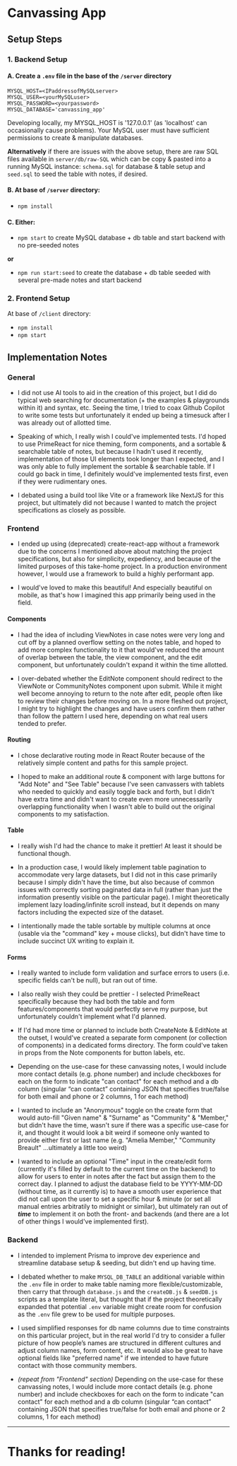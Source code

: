 # Canvassing App

## Setup Steps

### 1. Backend Setup
#### A. Create a `.env` file in the base of the `/server` directory

```
MYSQL_HOST=<IPaddressofMySQLserver>
MYSQL_USER=<yourMySQLuser>
MYSQL_PASSWORD=<yourpassword>
MYSQL_DATABASE='canvassing_app'
```

Developing locally, my MYSQL_HOST is '127.0.0.1' (as 'localhost' can occasionally cause problems).
Your MySQL user must have sufficient permissions to create & manipulate databases. 

**Alternatively** if there are issues with the above setup, there are raw SQL files available in `server/db/raw-SQL` which can be copy & pasted into a running MySQL instance: `schema.sql` for database & table setup and `seed.sql` to seed the table with notes, if desired.


#### B. At base of `/server` directory: 
- `npm install`


#### C. **Either:**
- `npm start` to create MySQL database + db table and start backend with no pre-seeded notes

**or**

- `npm run start:seed` to create the database + db table seeded with several pre-made notes and start backend  


### 2. Frontend Setup
At base of `/client` directory:
- `npm install`
- `npm start`  



## Implementation Notes
### General
- I did not use AI tools to aid in the creation of this project, but I did do typical web searching for documentation (+ the examples & playgrounds within it) and syntax, etc. Seeing the time, I tried to coax Github Copilot to write some tests but unfortunately it ended up being a timesuck after I was already out of allotted time.

- Speaking of which, I really wish I could've implemented tests. I'd hoped to use PrimeReact for nice theming, form components, and a sortable & searchable table of notes, but because I hadn't used it recently, implementation of those UI elements took longer than I expected, and I was only able to fully implement the sortable & searchable table. If I could go back in time, I definitely would've implemented tests first, even if they were rudimentary ones.

- I debated using a build tool like Vite or a framework like NextJS for this project, but ultimately did not because I wanted to match the project specifications as closely as possible.

### Frontend
- I ended up using (deprecated) create-react-app without a framework due to the concerns I mentioned above about matching the project specifications, but also for simplicity, expediency, and because of the limited purposes of this take-home project. In a production environment however, I would use a framework to build a highly performant app.

- I would've loved to make this beautiful! And especially beautiful on mobile, as that's how I imagined this app primarily being used in the field.

#### Components

- I had the idea of including ViewNotes in case notes were very long and cut off by a planned overflow setting on the notes table, and hoped to add more complex functionality to it that would've reduced the amount of overlap between the table, the view component, and the edit component, but unfortunately couldn't expand it within the time allotted.
 
- I over-debated whether the EditNote component should redirect to the ViewNote or CommunityNotes component upon submit. While it might well become annoying to return to the note after edit, people often like to review their changes before moving on. In a more fleshed out project, I might try to highlight the changes and have users confirm them rather than follow the pattern I used here, depending on what real users tended to prefer.

#### Routing 

- I chose declarative routing mode in React Router because of the relatively simple content and paths for this sample project.

- I hoped to make an additional route & component with large buttons for "Add Note" and "See Table" because I've seen canvassers with tablets who needed to quickly and easily toggle back and forth, but I didn't have extra time and didn't want to create even more unnecessarily overlapping functionality when I wasn't able to build out the original components to my satisfaction.

#### Table
- I really wish I'd had the chance to make it prettier! At least it should be functional though.

- In a production case, I would likely implement table pagination to accommodate very large datasets, but I did not in this case primarily because I simply didn't have the time, but also because of common issues with correctly sorting paginated data in full (rather than just the information presently visible on the particular page). I might theoretically implement lazy loading/infinite scroll instead, but it depends on many factors including the expected size of the dataset.

- I intentionally made the table sortable by multiple columns at once (usable via the "command" key + mouse clicks), but didn't have time to include succinct UX writing to explain it.

#### Forms
- I really wanted to include form validation and surface errors to users (i.e. specific fields can't be null), but ran out of time.

- I also really wish they could be prettier - I selected PrimeReact specifically because they had both the table and form features/components that would perfectly serve my purpose, but unfortunately couldn't implement what I'd planned.

- If I'd had more time or planned to include both CreateNote & EditNote at the outset, I would've created a separate form component (or collection of components) in a dedicated forms directory. The form could've taken in props from the Note components for button labels, etc.

- Depending on the use-case for these canvassing notes, I would include more contact details (e.g. phone number) and include checkboxes for each on the form to indicate "can contact" for each method and a db column (singular “can contact” containing JSON that specifies true/false for both email and phone or 2 columns, 1 for each method)

- I wanted to include an "Anonymous" toggle on the create form that would auto-fill "Given name" & "Surname" as "Community" & "Member," but didn't have the time, wasn't sure if there was a specific use-case for it, and thought it would look a bit weird if someone only wanted to provide either first or last name (e.g. "Amelia Member," "Community Breault" ...ultimately a little too weird)

- I wanted to include an optional "Time" input in the create/edit form (currently it's filled by default to the current time on the backend) to allow for users to enter in notes after the fact but assign them to the correct day. I planned to adjust the database field to be YYYY-MM-DD (without time, as it currently is) to have a smooth user experience that did not call upon the user to set a specific hour & minute (or set all manual entries arbitratily to midnight or similar), but ultimately ran out of ***time*** to implement it on both the front- and backends (and there are a lot of other things I would've implemented first).

### Backend
- I intended to implement Prisma to improve dev experience and streamline database setup & seeding, but didn't end up having time.

- I debated whether to make `MYSQL_DB_TABLE` an additional variable within the `.env` file in order to make table naming more flexible/customizable, then carry that through `database.js` and the `createDB.js` & `seedDB.js` scripts as a template literal, but thought that if the project theoretically expanded that potential `.env` variable might create room for confusion as the `.env` file grew to be used for multiple purposes.

- I used simplified responses for db name columns due to time constraints on this particular project, but in the real world I'd try to consider a fuller picture of how people’s names are structured in different cultures and adjust column names, form content, etc. It would also be great to have optional fields like "preferred name" if we intended to have future contact with those community members.

- *(repeat from "Frontend" section)* Depending on the use-case for these canvassing notes, I would include more contact details (e.g. phone number) and include checkboxes for each on the form to indicate "can contact" for each method and a db column (singular “can contact” containing JSON that specifies true/false for both email and phone or 2 columns, 1 for each method)

----


# Thanks for reading!